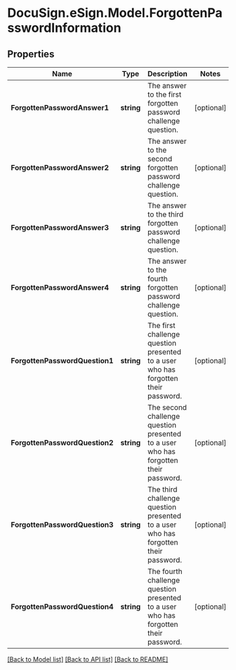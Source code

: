 # DocuSign.eSign.Model.ForgottenPasswordInformation
## Properties

Name | Type | Description | Notes
------------ | ------------- | ------------- | -------------
**ForgottenPasswordAnswer1** | **string** | The answer to the first forgotten password challenge question. | [optional] 
**ForgottenPasswordAnswer2** | **string** | The answer to the second forgotten password challenge question. | [optional] 
**ForgottenPasswordAnswer3** | **string** | The answer to the third forgotten password challenge question. | [optional] 
**ForgottenPasswordAnswer4** | **string** | The answer to the fourth forgotten password challenge question. | [optional] 
**ForgottenPasswordQuestion1** | **string** | The first challenge question presented to a user who has forgotten their password. | [optional] 
**ForgottenPasswordQuestion2** | **string** | The second challenge question presented to a user who has forgotten their password. | [optional] 
**ForgottenPasswordQuestion3** | **string** | The third challenge question presented to a user who has forgotten their password. | [optional] 
**ForgottenPasswordQuestion4** | **string** | The fourth challenge question presented to a user who has forgotten their password. | [optional] 

[[Back to Model list]](../README.md#documentation-for-models) [[Back to API list]](../README.md#documentation-for-api-endpoints) [[Back to README]](../README.md)

